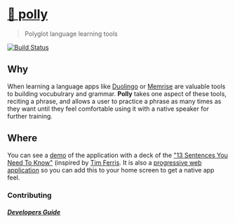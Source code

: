# [🦜 polly](https://alexjpaz-playground.github.io/polly/)

> Polyglot language learning tools 

[![Build Status](https://travis-ci.org/alexjpaz-playground/polly.svg?branch=master)](https://travis-ci.org/alexjpaz-playground/polly)

## Why

When learning a language apps like [Duolingo](https://www.duolingo.com/) or [Memrise](https://www.memrise.com/) are valuable tools to building vocubulrary and grammar. **Polly** takes one aspect of these tools, reciting a phrase, and allows a user to practice a phrase as many times as they want until they feel comfortable using it with a native speaker for further training.

## Where

You can see a [demo](https://alexjpaz-playground.github.io/polly) of the application with a deck of the ["13 Sentences You Need To Know"](https://www.realfastspanish.com/grammar/13-sentences-need-know-guide-spanish-grammar-hacking) (inspired by [Tim Ferris](https://tim.blog/2007/11/07/how-to-learn-but-not-master-any-language-in-1-hour-plus-a-favor/). It is also a [progressive web application](https://developers.google.com/web/progressive-web-apps) so you can add this to your home screen to get a native app feel.

### Contributing

##### [Developers Guide](../../wiki/Developers-Guide)

